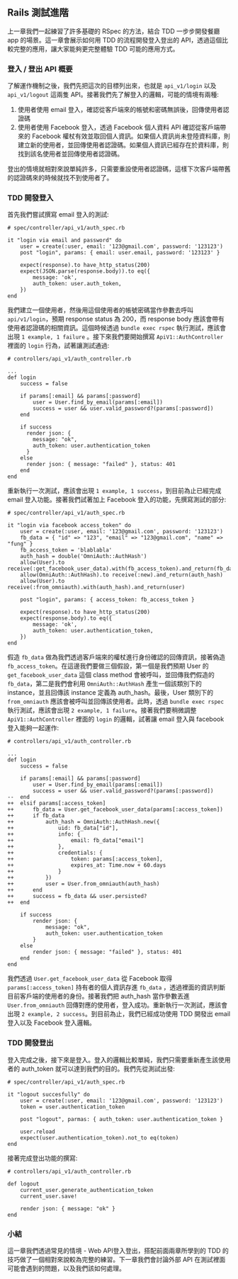 ## Rails 測試進階

上一章我們一起練習了許多基礎的 RSpec 的方法，結合 TDD 一步步開發餐廳 app 的場景。這一章會展示如何用 TDD 的流程開發登入登出的 API，透過這個比較完整的應用，讓大家能夠更完整體驗 TDD 可能的應用方式。

### 登入 / 登出 API 概要

了解運作機制之後，我們先把這次的目標列出來，也就是 `api_v1/login` 以及 `api_v1/logout` 這兩隻 API。接著我們先了解登入的邏輯，可能的情境有兩種:

1. 使用者使用 email 登入，確認從客戶端來的帳號和密碼無誤後，回傳使用者認證碼
2. 使用者使用 Facebook 登入，透過 Facebook 個人資料 API 確認從客戶端帶來的 Facebook 權杖有效並取回個人資訊。如果個人資訊尚未登陸資料庫，則建立新的使用者，並回傳使用者認證碼。如果個人資訊已經存在於資料庫，則找到該名使用者並回傳使用者認證碼。

登出的情境就相對來說單純許多，只需要重設使用者認證碼，這樣下次客戶端帶舊的認證碼來的時候就找不到使用者了。

### TDD 開發登入

首先我們嘗試撰寫 email 登入的測試:

```
# spec/controller/api_v1/auth_spec.rb

it "login via email and password" do
	user = create(:user, email: '123@gmail.com', password: '123123')
	post "login", params: { email: user.email, password: '123123' }
	
	expect(response).to have_http_status(200)
	expect(JSON.parse(response.body)).to eq({
		message: 'ok',
		auth_token: user.auth_token,
	})
end
```

我們建立一個使用者，然後用這個使用者的帳號密碼當作參數去呼叫 `api/v1/login`，預期 response status 為 200，而 response body 應該會帶有使用者認證碼的相關資訊。這個時候透過 `bundle exec rspec` 執行測試，應該會出現 `1 example, 1 failure`
。接下來我們要開始撰寫 `ApiV1::AuthController` 裡面的 `login` 行為，試著讓測試通過:

```
# controllers/api_v1/auth_controller.rb

...
def login
	success = false
	
	if params[:email] && params[:password]
		user = User.find_by_email(params[:email])
		success = user && user.valid_password?(params[:password])
	end
	
    if success
      render json: {
        message: "ok",
        auth_token: user.authentication_token
      }
    else
      render json: { message: "failed" }, status: 401
    end
end
```

重新執行一次測試，應該會出現 `1 example, 1 success`，到目前為止已經完成 email 登入功能。接著我們試著加上 Facebook 登入的功能，先撰寫測試的部分:

```
# spec/controller/api_v1/auth_spec.rb

it "login via facebook access_token" do
	user = create(:user, email: '123@gmail.com', password: '123123')
	fb_data = { "id" => "123", "email" => "123@gmail.com", "name" => "fung" }
	fb_access_token = 'blablabla'
	auth_hash = double('OmniAuth::AuthHash')
	allow(User).to receive(:get_facebook_user_data).with(fb_access_token).and_return(fb_data)
	allow(OmniAuth::AuthHash).to receive(:new).and_return(auth_hash)
	allow(User).to receive(:from_omniauth).with(auth_hash).and_return(user)

	post "login", params: { access_token: fb_access_token }
	
	expect(response).to have_http_status(200)
	expect(response.body).to eq({
		message: 'ok',
		auth_token: user.authentication_token,
	})
end
```

假造 `fb_data` 做為我們透過客戶端來的權杖進行身份確認的回傳資訊，接著偽造 `fb_access_token`。在這邊我們要做三個假設，第一個是我們預期 User 的 `get_facebook_user_data` 這個 class method 會被呼叫，並回傳我們假造的 `fb_data`，第二是我們會利用 `OmniAuth::AuthHash` 產生一個該類別下的 instance，並且回傳該 instance 定義為 auth_hash。最後，User 類別下的 `from_omniauth` 應該會被呼叫並回傳該使用者。此時，透過 `bundle exec rspec` 執行測試，應該會出現 `2 example, 1 failure`。接著我們要稍微調整 `ApiV1::AuthController` 裡面的 `login` 的邏輯，試著讓 email 登入與 facebook 登入能夠一起運作:

```
# controllers/api_v1/auth_controller.rb

...
def login
	success = false
	
	if params[:email] && params[:password]
		user = User.find_by_email(params[:email])
		success = user && user.valid_password?(params[:password])
--	end
++	elsif params[:access_token]
++		fb_data = User.get_facebook_user_data(params[:access_token])
++		if fb_data
++			auth_hash = OmniAuth::AuthHash.new({
++				uid: fb_data["id"],
++				info: {
++					email: fb_data["email"]
++				},
++				credentials: {
++					token: params[:access_token],
++					expires_at: Time.now + 60.days
++				}
++			})
++			user = User.from_omniauth(auth_hash)
++		end
++		success = fb_data && user.persisted?
++	end

	if success
		render json: {
			message: "ok",
			auth_token: user.authentication_token
		}
	else
		render json: { message: "failed" }, status: 401
	end
end
```

我們透過 `User.get_facebook_user_data` 從 Facebook 取得 `params[:access_token]` 持有者的個人資訊存進 `fb_data` ，透過裡面的資訊判斷目前客戶端的使用者的身份。接著我們把 auth_hash 當作參數丟進 `User.from_omniauth` 回傳對應的使用者，登入成功。重新執行一次測試，應該會出現 `2 example, 2 success`。到目前為止，我們已經成功使用 TDD 開發出 email 登入以及 Facebook 登入邏輯。

### TDD 開發登出

登入完成之後，接下來是登入。登入的邏輯比較單純，我們只需要重新產生該使用者的 auth_token 就可以達到我們的目的。我們先從測試出發:

```
# spec/controller/api_v1/auth_spec.rb

it "logout succesfully" do
	user = create(:user, email: '123@gmail.com', password: '123123')
	token = user.authentication_token
	
	post "logout", parmas: { auth_token: user.authentication_token }
	
	user.reload
	expect(user.authentication_token).not_to eq(token)
end
```

接著完成登出功能的撰寫:

```
# controllers/api_v1/auth_controller.rb

def logout
	current_user.generate_authentication_token
	current_user.save!

	render json: { message: "ok" }
end
```

### 小結

這一章我們透過常見的情境 - Web API登入登出，搭配前面兩章所學到的 TDD 的技巧做了一個相對來說較為完整的練習。下一章我們會討論外部 API 在測試裡面可能會遇到的問題，以及我們該如何處理。